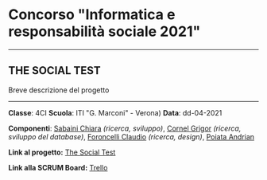 # Concorso "Informatica e responsabilità sociale 2021"

---

## THE SOCIAL TEST

Breve descrizione del progetto

---

**Classe**: 4CI
**Scuola**: ITI "G. Marconi" - Verona)
**Data**: dd-04-2021

**Componenti**: [Sabaini Chiara](https://www.github.com/chiarasabaini) _(ricerca, sviluppo)_, [Cornel Grigor](https://www.github.com/cornelGrg) _(ricerca, sviluppo del database)_, [Foroncelli Claudio](https://www.github.com/claudio.claude) _(ricerca, design)_, [Poiata Andrian](https://www.github.com)

**Link al progetto:** [The Social Test](https://studio.code.org/projects/applab/teWAL9RVcH_I-qYFyrFhjlDCFtu7EB372hC6fnk2VkU)

**Link alla SCRUM Board:** [Trello](https://trello.com/b/TuydrieI)
